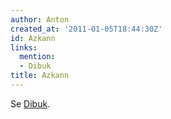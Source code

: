 ```yaml
---
author: Anton
created_at: '2011-01-05T18:44:30Z'
id: Azkann
links:
  mention:
  - Dibuk
title: Azkann
---
```


Se [Dibuk].

  [Dibuk]: Dibuk
